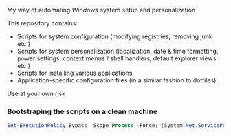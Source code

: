 My way of automating _Windows_ system setup and personalization

This repository contains:
- Scripts for system configuration (modifying registries, removing junk etc.)
- Scripts for system personalization (localization, date & time formatting, power settings, context menus / shell handlers, default explorer views etc.)
- Scripts for installing various applications
- Application-specific configuration files (in a similar fashion to dotfiles)

Use at your own risk

### Bootstraping the scripts on a clean machine

```powershell
Set-ExecutionPolicy Bypass -Scope Process -Force; [System.Net.ServicePointManager]::SecurityProtocol = [System.Net.ServicePointManager]::SecurityProtocol -bor [System.Net.SecurityProtocolType]::Tls12; iex ((New-Object System.Net.WebClient).DownloadString("https://github.com/isojk/wd/blob/trunk/bootstrap.ps1?raw=true"))
```
